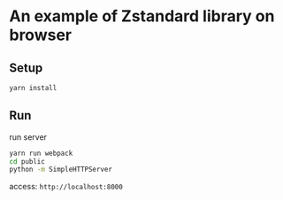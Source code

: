 # An example of Zstandard library on browser

## Setup

```bash
yarn install
```

## Run

run server
```bash
yarn run webpack
cd public
python -m SimpleHTTPServer
```

access: `http://localhost:8000`
